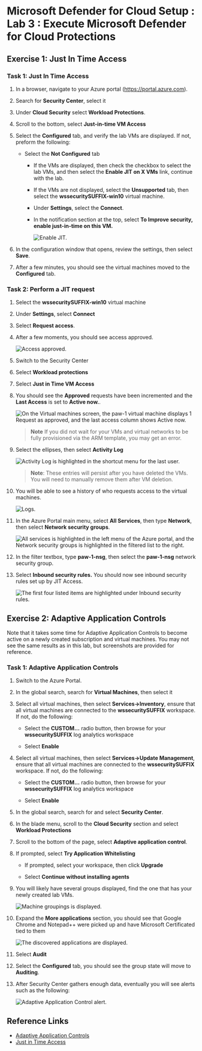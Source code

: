 # Microsoft Defender for Cloud Setup : Lab 3 : Execute Microsoft Defender for Cloud Protections

## Exercise 1: Just In Time Access

### Task 1: Just In Time Access

1. In a browser, navigate to your Azure portal (<https://portal.azure.com>).

2. Search for **Security Center**, select it

3. Under **Cloud Security** select **Workload Protections**.

4. Scroll to the bottom, select **Just-in-time VM Access**

5. Select the **Configured** tab, and verify the lab VMs are displayed.  If not, preform the following:

   - Select the **Not Configured** tab
     - If the VMs are displayed, then check the checkbox to select the lab VMs, and then select the **Enable JIT on X VMs** link, continue with the lab.
     - If the VMs are not displayed, select the **Unsupported** tab, then select the **wssecuritySUFFIX-win10** virtual machine.
     - Under **Settings**, select the **Connect**.
     - In the notification section at the top, select **To Improve security, enable just-in-time on this VM.**

        ![Enable JIT.](./media/jit_vm_enable.png "Enable JIT.")

6. In the configuration window that opens, review the settings, then select **Save**.

7. After a few minutes, you should see the virtual machines moved to the **Configured** tab.

### Task 2: Perform a JIT request

1. Select the **wssecuritySUFFIX-win10** virtual machine
2. Under **Settings**, select **Connect**
3. Select **Request access**.
4. After a few moments, you should see access approved.

    ![Access approved.](./media/jit_access_approved.png "Access approved.")

5. Switch to the Security Center
6. Select **Workload protections**
7. Select **Just in Time VM Access**
8. You should see the **Approved** requests have been incremented and the **Last Access** is set to **Active now.**.

    ![On the Virtual machines screen, the paw-1 virtual machine displays 1 Request as approved, and the last access column shows Active now.](./media/jit_request_displayed.png "View Approved and Last Access status")

    > **Note**  If you did not wait for your VMs and virtual networks to be fully provisioned via the ARM template, you may get an error.

9. Select the ellipses, then select **Activity Log**

    ![Activity Log is highlighted in the shortcut menu for the last user.](./media/jit_request_audit.png "View the Activity Log")

    > **Note**: These entries will persist after you have deleted the VMs. You will need to manually remove them after VM deletion.

10. You will be able to see a history of who requests access to the virtual machines.

    ![Logs.](./media/jit_activity_log.png "Logs")

11. In the Azure Portal main menu, select **All Services**, then type **Network**, then select **Network security groups**.

    ![All services is highlighted in the left menu of the Azure portal, and the Network security groups is highlighted in the filtered list to the right.](./media/jit_network_security_group.png "Select paw-1-nsg")

12. In the filter textbox, type **paw-1-nsg**, then select the **paw-1-nsg** network security group.

13. Select **Inbound security rules.** You should now see inbound security rules set up by JIT Access.

    ![The first four listed items are highlighted under Inbound security rules.](./media/jit_network_rules.png "View the inbound security rules set up by JIT Access")

## Exercise 2: Adaptive Application Controls

Note that it takes some time for Adaptive Application Controls to become active on a newly created subscription and virtual machines.  You may not see the same results as in this lab, but screenshots are provided for reference.

### Task 1: Adaptive Application Controls

1. Switch to the Azure Portal.

2. In the global search, search for **Virtual Machines**, then select it

3. Select all virtual machines, then select **Services->Inventory**, ensure that all virtual machines are connected to the **wssecuritySUFFIX** workspace.  If not, do the following:

   - Select the **CUSTOM...** radio button, then browse for your **wssecuritySUFFIX** log analytics workspace

   - Select **Enable**

4. Select all virtual machines, then select **Services->Update Management**, ensure that all virtual machines are connected to the **wssecuritySUFFIX** workspace.  If not, do the following:

   - Select the **CUSTOM...** radio button, then browse for your **wssecuritySUFFIX** log analytics workspace

   - Select **Enable**

5. In the global search, search for and select **Security Center**.

6. In the blade menu, scroll to the **Cloud Security** section and select **Workload Protections**

7. Scroll to the bottom of the page, select **Adaptive application control**.

8. If prompted, select **Try Application Whitelisting**

   - If prompted, select your workspace, then click **Upgrade**

   - Select **Continue without installing agents**

9. You will likely have several groups displayed, find the one that has your newly created lab VMs.
  
    ![Machine groupings is displayed.](./media/securitycenter-grouping.png "Azure automatically created a group for your VMs")

10. Expand the **More applications** section, you should see that Google Chrome and Notepad++ were picked up and have Microsoft Certificated tied to them
  
    ![The discovered applications are displayed.](./media/securitycenter-whitelistingrules.png "Notice the applications that were executed on the machine are displayed")

11. Select **Audit**

12. Select the **Configured** tab, you should see the group state will move to **Auditing**.

13. After Security Center gathers enough data, eventually you will see alerts such as the following:

    ![Adaptive Application Control alert.](./media/security_alert_adaptive_application.png "Adaptive Application Control alert is displayed")

## Reference Links

- [Adaptive Application Controls](https://docs.microsoft.com/en-us/azure/security-center/security-center-adaptive-application)
- [Just in Time Access](https://docs.microsoft.com/en-us/azure/security-center/just-in-time-access-usage?tabs=jit-config-asc%2Cjit-request-asc)
